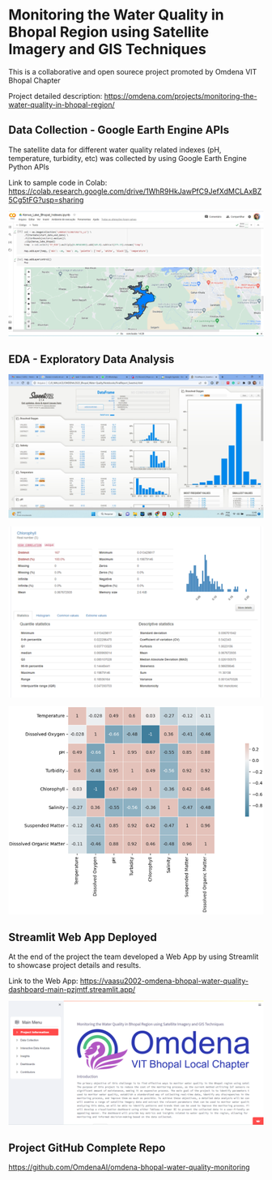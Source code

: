 # Monitoring the Water Quality in Bhopal Region using Satellite Imagery and GIS Techniques

This is a collaborative and open sourece project promoted by Omdena VIT Bhopal Chapter


Project detailed description: https://omdena.com/projects/monitoring-the-water-quality-in-bhopal-region/


## Data Collection - Google Earth Engine APIs

The satellite data for different water quality related indexes (pH, temperature, turbidity, etc) was collected by using Google Earth Engine Python APIs

Link to sample code in Colab: https://colab.research.google.com/drive/1WhR9HkJawPfC9JefXdMCLAxBZ5Cg5tFG?usp=sharing

![Data Collection](./images/gee_kerwa_dam.png)


## EDA - Exploratory Data Analysis


![EDA Sweetviz](./images/sweetviz.jpg)

![EDA Pandas Profiling](./images/pandas_profiling.png)

![EDA Corr Matrix](./images/corr_matrix.png)

## Streamlit Web App Deployed

At the end of the project the team developed a Web App by using Streamlit to showcase project details and results.

Link to the Web App:  https://vaasu2002-omdena-bhopal-water-quality-dashboard-main-pzjmtf.streamlit.app/

![Streamlit App](./images/StreamlitApp.png)


## Project GitHub Complete Repo

https://github.com/OmdenaAI/omdena-bhopal-water-quality-monitoring



